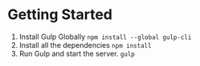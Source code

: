 # Getting Started
1. Install Gulp Globally `npm install --global gulp-cli`
2. Install all the dependencies `npm install`
3. Run Gulp and start the server. `gulp`

